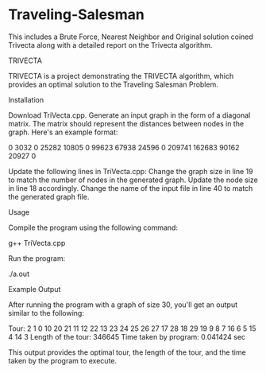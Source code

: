 # Traveling-Salesman
This includes a Brute Force, Nearest Neighbor and Original solution coined Trivecta along with a detailed report on the Trivecta algorithm.

TRIVECTA

TRIVECTA is a project demonstrating the TRIVECTA algorithm, which provides an optimal solution to the Traveling Salesman Problem.

Installation

Download TriVecta.cpp.
Generate an input graph in the form of a diagonal matrix. The matrix should represent the distances between nodes in the graph. Here's an example format:

0
3032 0
25282 10805 0
99623 67938 24596 0
209741 162683 90162 20927 0

Update the following lines in TriVecta.cpp:
Change the graph size in line 19 to match the number of nodes in the generated graph.
Update the node size in line 18 accordingly.
Change the name of the input file in line 40 to match the generated graph file.

Usage

Compile the program using the following command:

g++ TriVecta.cpp 

Run the program:

./a.out

Example Output

After running the program with a graph of size 30, you'll get an output similar to the following:

Tour: 2 1 0 10 20 21 11 12 22 13 23 24 25 26 27 17 28 18 29 19 9 8 7 16 6 5 15 4 14 3 
Length of the tour: 346645
Time taken by program: 0.041424 sec

This output provides the optimal tour, the length of the tour, and the time taken by the program to execute.